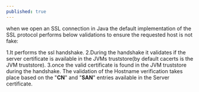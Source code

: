 ```yaml
---
published: true
---
```

when we open an SSL connection in Java the default implementation of the SSL protocol performs below validations to ensure the requested host is not fake:

1.It performs the ssl handshake.
2.During the handshake it validates if the server certificate is available in the JVMs truststore(by default cacerts is the JVM truststore).
3.once the valid certificate is found in the JVM truststore during the handshake. The validation of the Hostname verification takes place based on the "**CN**" and "**SAN**" entries available in the Server certificate.



